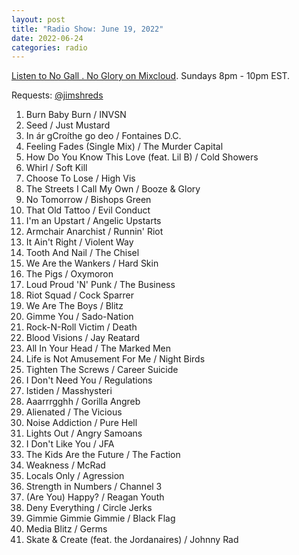 ```yaml
---
layout: post
title: "Radio Show: June 19, 2022"
date: 2022-06-24
categories: radio
---
```


[Listen to No Gall . No Glory on Mixcloud](https://www.mixcloud.com/jimshreds/june-19-2022-no-gall-no-glory-wkdu-philadelphia-917fm/).
Sundays 8pm - 10pm EST.

Requests: [@jimshreds](https://twitter.com/jimshreds)

1. Burn Baby Burn / INVSN
2. Seed / Just Mustard
3. In ár gCroíthe go deo / Fontaines D.C.
4. Feeling Fades (Single Mix) / The Murder Capital
5. How Do You Know This Love (feat. Lil B) / Cold Showers
6. Whirl / Soft Kill
7. Choose To Lose / High Vis
8. The Streets I Call My Own / Booze & Glory
9. No Tomorrow / Bishops Green
10. That Old Tattoo / Evil Conduct
11. I'm an Upstart / Angelic Upstarts
12. Armchair Anarchist / Runnin' Riot
13. It Ain't Right / Violent Way
14. Tooth And Nail / The Chisel
15. We Are the Wankers / Hard Skin
16. The Pigs / Oxymoron
17. Loud Proud 'N' Punk / The Business
18. Riot Squad / Cock Sparrer
19. We Are The Boys / Blitz
20. Gimme You / Sado-Nation
21. Rock-N-Roll Victim / Death
22. Blood Visions / Jay Reatard
23. All In Your Head / The Marked Men
24. Life is Not Amusement For Me / Night Birds
25. Tighten The Screws / Career Suicide
26. I Don't Need You / Regulations
27. Istiden / Masshysteri
28. Aaarrrgghh / Gorilla Angreb
29. Alienated / The Vicious
30. Noise Addiction / Pure Hell
31. Lights Out / Angry Samoans
32. I Don't Like You / JFA
33. The Kids Are the Future / The Faction
34. Weakness / McRad
35. Locals Only / Agression
36. Strength in Numbers / Channel 3
37. (Are You) Happy? / Reagan Youth
38. Deny Everything / Circle Jerks
39. Gimmie Gimmie Gimmie / Black Flag
40. Media Blitz / Germs
41. Skate & Create (feat. the Jordanaires) / Johnny Rad
